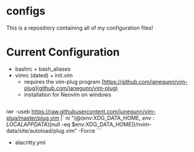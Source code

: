 # configs
This is a repositiory containing all of my configuration files!

# Current Configuration
* bashrc + bash_aliases
* vimrc (dated) + init.vim
    * requires the vim-plug program [https://github.com/janegunn/vim-plug](github.com/janegunn/vim-plug)
    * installation for Neovim on windows
    ```powershell
iwr -useb https://raw.githubusercontent.com/junegunn/vim-plug/master/plug.vim |`
    ni "$(@($env:XDG_DATA_HOME, $env:LOCALAPPDATA)[$null -eq $env:XDG_DATA_HOME])/nvim-data/site/autoload/plug.vim" -Force 
    ```
* alacritty.yml
